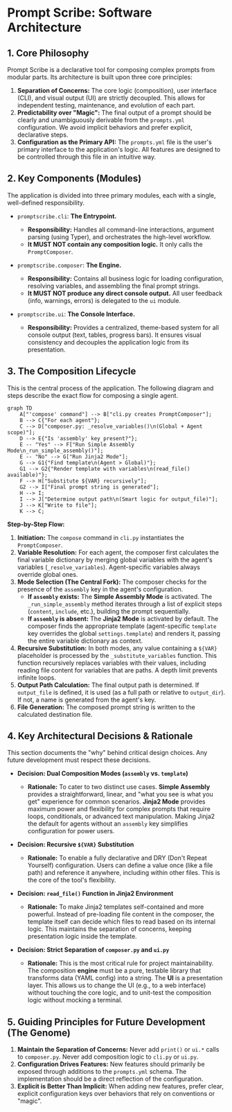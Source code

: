 # Prompt Scribe: Software Architecture

## 1. Core Philosophy

Prompt Scribe is a declarative tool for composing complex prompts from modular parts. Its architecture is built upon three core principles:

1.  **Separation of Concerns:** The core logic (composition), user interface (CLI), and visual output (UI) are strictly decoupled. This allows for independent testing, maintenance, and evolution of each part.
2.  **Predictability over "Magic":** The final output of a prompt should be clearly and unambiguously derivable from the `prompts.yml` configuration. We avoid implicit behaviors and prefer explicit, declarative steps.
3.  **Configuration as the Primary API:** The `prompts.yml` file is the user's primary interface to the application's logic. All features are designed to be controlled through this file in an intuitive way.

## 2. Key Components (Modules)

The application is divided into three primary modules, each with a single, well-defined responsibility.

*   `promptscribe.cli`: **The Entrypoint.**
    *   **Responsibility:** Handles all command-line interactions, argument parsing (using Typer), and orchestrates the high-level workflow.
    *   **It MUST NOT contain any composition logic.** It only calls the `PromptComposer`.

*   `promptscribe.composer`: **The Engine.**
    *   **Responsibility:** Contains all business logic for loading configuration, resolving variables, and assembling the final prompt strings.
    *   **It MUST NOT produce any direct console output.** All user feedback (info, warnings, errors) is delegated to the `ui` module.

*   `promptscribe.ui`: **The Console Interface.**
    *   **Responsibility:** Provides a centralized, theme-based system for all console output (text, tables, progress bars). It ensures visual consistency and decouples the application logic from its presentation.

## 3. The Composition Lifecycle

This is the central process of the application. The following diagram and steps describe the exact flow for composing a single agent.

```mermaid
graph TD
    A["'compose' command"] --> B["cli.py creates PromptComposer"];
    B --> C{"For each agent"};
    C --> D["composer.py: _resolve_variables()\n(Global + Agent scope)"];
    D --> E{"Is 'assembly' key present?"};
    E -- "Yes" --> F["Run Simple Assembly Mode\n_run_simple_assembly()"];
    E -- "No" --> G["Run Jinja2 Mode"];
    G --> G1{"Find template\n(Agent > Global)"};
    G1 --> G2{"Render template with variables\n(read_file() available)"};
    F --> H["Substitute ${VAR} recursively"];
    G2 --> I["Final prompt string is generated"];
    H --> I;
    I --> J["Determine output path\n(Smart logic for output_file)"];
    J --> K["Write to file"];
    K --> C;
```

**Step-by-Step Flow:**

1.  **Initiation:** The `compose` command in `cli.py` instantiates the `PromptComposer`.
2.  **Variable Resolution:** For each agent, the composer first calculates the final variable dictionary by merging global variables with the agent's variables (`_resolve_variables`). Agent-specific variables always override global ones.
3.  **Mode Selection (The Central Fork):** The composer checks for the presence of the `assembly` key in the agent's configuration.
    *   **If `assembly` exists:** The **Simple Assembly Mode** is activated. The `_run_simple_assembly` method iterates through a list of explicit steps (`content`, `include`, etc.), building the prompt sequentially.
    *   **If `assembly` is absent:** The **Jinja2 Mode** is activated by default. The composer finds the appropriate template (agent-specific `template` key overrides the global `settings.template`) and renders it, passing the entire variable dictionary as context.
4.  **Recursive Substitution:** In both modes, any value containing a `${VAR}` placeholder is processed by the `_substitute_variables` function. This function recursively replaces variables with their values, including reading file content for variables that are paths. A depth limit prevents infinite loops.
5.  **Output Path Calculation:** The final output path is determined. If `output_file` is defined, it is used (as a full path or relative to `output_dir`). If not, a name is generated from the agent's key.
6.  **File Generation:** The composed prompt string is written to the calculated destination file.

## 4. Key Architectural Decisions & Rationale

This section documents the "why" behind critical design choices. Any future development must respect these decisions.

*   **Decision: Dual Composition Modes (`assembly` vs. `template`)**
    *   **Rationale:** To cater to two distinct use cases. **Simple Assembly** provides a straightforward, linear, and "what you see is what you get" experience for common scenarios. **Jinja2 Mode** provides maximum power and flexibility for complex prompts that require loops, conditionals, or advanced text manipulation. Making Jinja2 the default for agents without an `assembly` key simplifies configuration for power users.

*   **Decision: Recursive `${VAR}` Substitution**
    *   **Rationale:** To enable a fully declarative and DRY (Don't Repeat Yourself) configuration. Users can define a value once (like a file path) and reference it anywhere, including within other files. This is the core of the tool's flexibility.

*   **Decision: `read_file()` Function in Jinja2 Environment**
    *   **Rationale:** To make Jinja2 templates self-contained and more powerful. Instead of pre-loading file content in the composer, the template itself can decide which files to read based on its internal logic. This maintains the separation of concerns, keeping presentation logic inside the template.

*   **Decision: Strict Separation of `composer.py` and `ui.py`**
    *   **Rationale:** This is the most critical rule for project maintainability. The composition **engine** must be a pure, testable library that transforms data (YAML config) into a string. The **UI** is a presentation layer. This allows us to change the UI (e.g., to a web interface) without touching the core logic, and to unit-test the composition logic without mocking a terminal.

## 5. Guiding Principles for Future Development (The Genome)

1.  **Maintain the Separation of Concerns:** Never add `print()` or `ui.*` calls to `composer.py`. Never add composition logic to `cli.py` or `ui.py`.
2.  **Configuration Drives Features:** New features should primarily be exposed through additions to the `prompts.yml` schema. The implementation should be a direct reflection of the configuration.
3.  **Explicit is Better Than Implicit:** When adding new features, prefer clear, explicit configuration keys over behaviors that rely on conventions or "magic".
